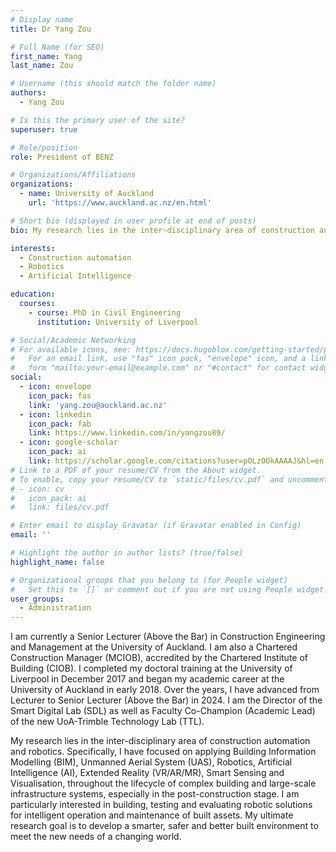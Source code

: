 ```yaml
---
# Display name
title: Dr Yang Zou

# Full Name (for SEO)
first_name: Yang
last_name: Zou

# Username (this should match the folder name)
authors:
  - Yang Zou

# Is this the primary user of the site?
superuser: true

# Role/position
role: President of BENZ

# Organizations/Affiliations
organizations:
  - name: University of Auckland
    url: 'https://www.auckland.ac.nz/en.html'

# Short bio (displayed in user profile at end of posts)
bio: My research lies in the inter-disciplinary area of construction automation and robotics.

interests:
  - Construction automation
  - Robotics
  - Artificial Intelligence

education:
  courses:
    - course: PhD in Civil Engineering
      institution: University of Liverpool

# Social/Academic Networking
# For available icons, see: https://docs.hugoblox.com/getting-started/page-builder/#icons
#   For an email link, use "fas" icon pack, "envelope" icon, and a link in the
#   form "mailto:your-email@example.com" or "#contact" for contact widget.
social:
  - icon: envelope
    icon_pack: fas
    link: 'yang.zou@auckland.ac.nz'
  - icon: linkedin
    icon_pack: fab
    link: https://www.linkedin.com/in/yangzou89/
  - icon: google-scholar
    icon_pack: ai
    link: https://scholar.google.com/citations?user=pOLzOOkAAAAJ&hl=en
# Link to a PDF of your resume/CV from the About widget.
# To enable, copy your resume/CV to `static/files/cv.pdf` and uncomment the lines below.
# - icon: cv
#   icon_pack: ai
#   link: files/cv.pdf

# Enter email to display Gravatar (if Gravatar enabled in Config)
email: ''

# Highlight the author in author lists? (true/false)
highlight_name: false

# Organizational groups that you belong to (for People widget)
#   Set this to `[]` or comment out if you are not using People widget.
user_groups:
  - Administration
---
```


I am currently a Senior Lecturer (Above the Bar) in Construction Engineering and Management at the University of Auckland. I am also a Chartered Construction Manager (MCIOB), accredited by the Chartered Institute of Building (CIOB). I completed my doctoral training at the University of Liverpool in December 2017 and began my academic career at the University of Auckland in early 2018. Over the years, I have advanced from Lecturer to Senior Lecturer (Above the Bar) in 2024. I am the Director of the Smart Digital Lab (SDL) as well as Faculty Co-Champion (Academic Lead) of the new UoA-Trimble Technology Lab (TTL).

My research lies in the inter-disciplinary area of construction automation and robotics. Specifically, I have focused on applying Building Information Modelling (BIM), Unmanned Aerial System (UAS), Robotics, Artificial Intelligence (AI), Extended Reality (VR/AR/MR), Smart Sensing and Visualisation, throughout the lifecycle of complex building and large-scale infrastructure systems, especially in the post-construction stage. I am particularly interested in building, testing and evaluating robotic solutions for intelligent operation and maintenance of built assets. My ultimate research goal is to develop a smarter, safer and better built environment to meet the new needs of a changing world.
